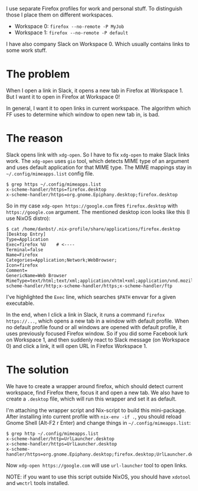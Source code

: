 I use separate Firefox profiles for work and personal stuff. To distinguish those I place them on different workspaces.

- Workspace 0: `firefox --no-remote -P MyJob`
- Workspace 1: `firefox --no-remote -P default`

I have also company Slack on Workspace 0. Which usually contains links to some work stuff.

The problem
====

When I open a link in Slack, it opens a new tab in Firefox at Workspace 1. But I want it to open in Firefox at Workspace 0!

In general, I want it to open links in current workspace. The algorithm which FF uses to determine which window to open new tab in, is bad.

The reason
====
Slack opens link with `xdg-open`. So I have to fix `xdg-open` to make Slack links work. The `xdg-open` uses `gio` tool, which detects MIME type of an argument and uses default application for that MIME type. The MIME mappings stay in `~/.config/mimeapps.list` config file.

```
$ grep https ~/.config/mimeapps.list 
x-scheme-handler/https=firefox.desktop
x-scheme-handler/https=org.gnome.Epiphany.desktop;firefox.desktop
```
So in my case `xdg-open https://google.com` fires `firefox.desktop` with `https://google.com` argument. The mentioned desktop icon looks like this (I use NixOS distro):
```
$ cat /home/danbst/.nix-profile/share/applications/firefox.desktop
[Desktop Entry]
Type=Application
Exec=firefox %U    # <----
Terminal=false
Name=Firefox
Categories=Application;Network;WebBrowser;
Icon=firefox
Comment=
GenericName=Web Browser
MimeType=text/html;text/xml;application/xhtml+xml;application/vnd.mozilla.xul+xml;x-scheme-handler/http;x-scheme-handler/https;x-scheme-handler/ftp
```
I've highlighted the `Exec` line, which searches `$PATH` envvar for a given executable.

In the end, when I click a link in Slack, it runs a command `firefox https://...`, which opens a new tab in a window with default profile. When no default profile found or all windows are opened with default profile, it uses previously focused Firefox window. So if you did some Facebook lurk on Workspace 1, and then suddenly react to Slack message (on Workspace 0) and click a link, it will open URL in Firefox Workspace 1.

The solution
====
We have to create a wrapper around firefox, which should detect current workspace, find Firefox there, focus it and open a new tab. We also have to create a `.desktop` file, which will run this wrapper and set it as default.

I'm attaching the wrapper script and Nix-script to build this mini-package. After installing into current profile with `nix-env -if .`, you should reload Gnome Shell (Alt-F2 r Enter) and change things in `~/.config/mimeapps.list`:

```
$ grep http ~/.config/mimeapps.list 
x-scheme-handler/http=UrlLauncher.desktop
x-scheme-handler/https=UrlLauncher.desktop
x-scheme-handler/https=org.gnome.Epiphany.desktop;firefox.desktop;UrlLauncher.desktop
```

Now `xdg-open https://google.com` will use `url-launcher` tool to open links.

NOTE: if you want to use this script outside NixOS, you should have `xdotool` and `wmctrl` tools installed.